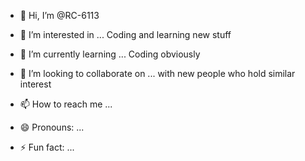 - 👋 Hi, I’m @RC-6113

- 👀 I’m interested in ... Coding and learning new stuff 
- 🌱 I’m currently learning ... Coding obviously
- 💞️ I’m looking to collaborate on ... with new people who hold similar interest
- 📫 How to reach me ... 
- 😄 Pronouns: ...
- ⚡ Fun fact: ...

<!---
RC-6113/RC-6113 is a ✨ special ✨ repository because its `README.md` (this file) appears on your GitHub profile.
You can click the Preview link to take a look at your changes.
--->
